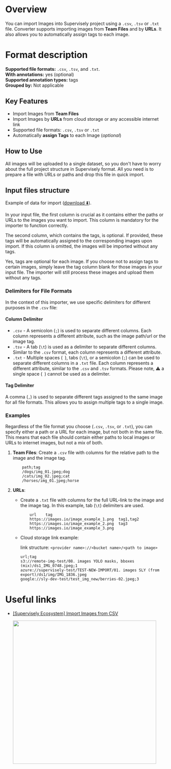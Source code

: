 <!-- <h1 align="left" style="border-bottom: 0"> <img align="left" src="./images/csv_logo.png" width="80" style="padding-right: 20px;"> CSV, TSV and TXT Format </h1>

<br> -->

# Overview

You can import Images into Supervisely project using a `.csv`, `.tsv` or `.txt` file. Converter supports importing images from **Team Files** and by **URLs**. It also allows you to automatically assign tags to each image.

# Format description

**Supported file formats:** `.csv`, `.tsv`, and `.txt`.<br>
**With annotations:** yes (optional)<br>
**Supported annotation types:** tags <br>
**Grouped by:** Not applicable<br>

## Key Features

- Import Images from **Team Files**
- Import Images by **URLs** from cloud storage or any accessible internet link
- Supported file formats: `.csv`, `.tsv` or `.txt`
- Automatically **assign Tags** to each Image (_optional_)

## How to Use

All images will be uploaded to a single dataset, so you don't have to worry about the full project structure in Supervisely format. All you need is to prepare a file with URLs or paths and drop this file in quick import.

## Input files structure

Example of data for import ([download ⬇️](https://github.com/supervisely-ecosystem/import-wizard-docs/files/14934860/sample_csv.zip)).

In your input file, the first column is crucial as it contains either the paths or URLs to the images you want to import. This column is mandatory for the importer to function correctly.

The second column, which contains the tags, is optional. If provided, these tags will be automatically assigned to the corresponding images upon import. If this column is omitted, the images will be imported without any tags.

Yes, tags are optional for each image. If you choose not to assign tags to certain images, simply leave the tag column blank for those images in your input file. The importer will still process these images and upload them without any tags.

### Delimiters for File Formats

In the context of this importer, we use specific delimiters for different purposes in the `.csv` file:

#### Column Delimiter

- `.csv` - A semicolon (`;`) is used to separate different columns. Each column represents a different attribute, such as the image path/url or the image tag.
- `.tsv` - A tab (`\t`) is used as a delimiter to separate different columns. Similar to the `.csv` format, each column represents a different attribute.
- `.txt` - Multiple spaces (` `), tabs (`\t`), or a semicolon (`;`) can be used to separate different columns in a `.txt` file. Each column represents a different attribute, similar to the `.csv` and `.tsv` formats. Please note, ⚠️ a single space (` `) cannot be used as a delimiter.

#### Tag Delimiter

A comma (`,`) is used to separate different tags assigned to the same image for all file formats. This allows you to assign multiple tags to a single image.

### Examples

Regardless of the file format you choose (`.csv`, `.tsv`, or `.txt`), you can specify either a path or a URL for each image, but not both in the same file. This means that each file should contain either paths to local images or URLs to internet images, but not a mix of both.

1. **Team Files**: Create a `.csv` file with columns for the relative path to the image and the image tag.

   ```csv
       path;tag
       /dogs/img_01.jpeg;dog
       /cats/img_02.jpeg;cat
       /horses/img_01.jpeg;horse
   ```

2. **URLs**:

   - Create a `.txt` file with columns for the full URL-link to the image and the image tag. In this example, tab (`\t`) delimiters are used.

     ```text
         url	tag
         https://images.io/image_example_1.png	tag1,tag2
         https://images.io/image_example_2.png	tag3
         https://images.io/image_example_3.png
     ```

   - Cloud storage link example:

     link structure: `<provider name>://<bucket name>/<path to image>`

     ```csv
     url;tag
     s3://remote-img-test/08. images YOLO masks, bboxes (mix)/ds1_IMG_0748.jpeg;1
     azure://supervisely-test/TEST-NEW-IMPORT/01. images SLY (from export)/ds1/img/IMG_1836.jpeg
     google://sly-dev-test/test_img_new/berries-02.jpeg;3
     ```

# Useful links

- [[Supervisely Ecosystem] Import Images from CSV](https://ecosystem.supervise.ly/apps/import-images-from-csv)

    <img data-key="sly-module-link" data-module-slug="supervisely-ecosystem/import-images-from-csv" src="https://imgur.com/Cqe7fjv.png" width="450px" style='padding-bottom: 20px'/>
